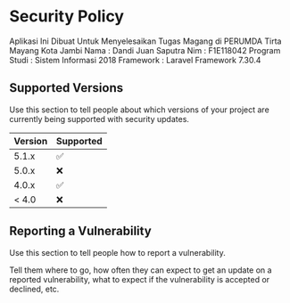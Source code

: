 # Security Policy
Aplikasi Ini Dibuat Untuk Menyelesaikan Tugas Magang di PERUMDA Tirta Mayang Kota Jambi
Nama            : Dandi Juan Saputra
Nim             : F1E118042
Program Studi   : Sistem Informasi 2018
Framework       : Laravel Framework 7.30.4
## Supported Versions

Use this section to tell people about which versions of your project are
currently being supported with security updates.

| Version | Supported          |
| ------- | ------------------ |
| 5.1.x   | :white_check_mark: |
| 5.0.x   | :x:                |
| 4.0.x   | :white_check_mark: |
| < 4.0   | :x:                |

## Reporting a Vulnerability

Use this section to tell people how to report a vulnerability.

Tell them where to go, how often they can expect to get an update on a
reported vulnerability, what to expect if the vulnerability is accepted or
declined, etc.
